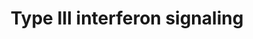 ---
annotations:
- type: Pathway Ontology
  value: Jak-Stat signaling pathway
- type: Pathway Ontology
  value: interleukin-29 signaling pathway
- type: Pathway Ontology
  value: interleukin-28A signaling pathway
- type: Pathway Ontology
  value: interleukin-28B signaling pathway
authors:
- Sham.uk
- MaintBot
- Mkutmon
- Khanspers
description: The recently identified type III interferon group consists of three IFN-λ
  (lambda) genes encoding molecules called IFN-λ1, IFN-λ2 and IFN-λ3 (also called
  IL29, IL28A and IL28B respectively). These IFNs signal through a receptor complex
  consisting of IL10R2 (also called CRF2-4) and IFNLR1 (also called CRF2-12).  Proteins
  on this pathway have targeted assays available via the [https://assays.cancer.gov/available_assays?wp_id=WP2113
  CPTAC Assay Portal].
last-edited: 2019-08-15
organisms:
- Homo sapiens
redirect_from:
- /index.php/Pathway:WP2113
- /instance/WP2113
schema-jsonld:
- '@context': https://schema.org/
  '@id': https://wikipathways.github.io/pathways/WP2113.html
  '@type': Dataset
  creator:
    '@type': Organization
    name: WikiPathways
  description: The recently identified type III interferon group consists of three
    IFN-λ (lambda) genes encoding molecules called IFN-λ1, IFN-λ2 and IFN-λ3 (also
    called IL29, IL28A and IL28B respectively). These IFNs signal through a receptor
    complex consisting of IL10R2 (also called CRF2-4) and IFNLR1 (also called CRF2-12).  Proteins
    on this pathway have targeted assays available via the [https://assays.cancer.gov/available_assays?wp_id=WP2113
    CPTAC Assay Portal].
  keywords:
  - IRF9
  - IL28B
  - STAT2
  - STAT1
  - IL28A
  - IL29
  - IL28RA
  - IL10RB
  - TYK2
  - JAK1
  license: CC0
  name: Type III interferon signaling
seo: CreativeWork
title: Type III interferon signaling
wpid: WP2113
---